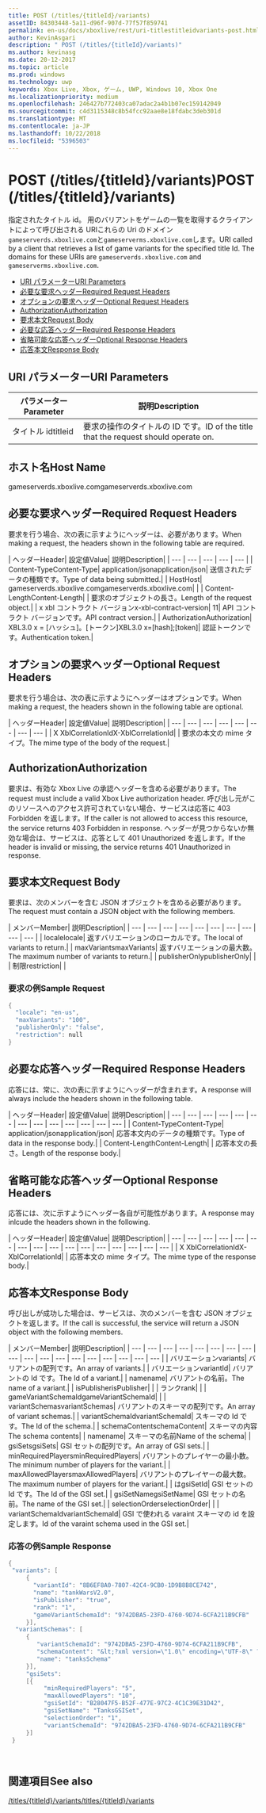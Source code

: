 ```yaml
---
title: POST (/titles/{titleId}/variants)
assetID: 84303448-5a11-d96f-907d-77f57f859741
permalink: en-us/docs/xboxlive/rest/uri-titlestitleidvariants-post.html
author: KevinAsgari
description: " POST (/titles/{titleId}/variants)"
ms.author: kevinasg
ms.date: 20-12-2017
ms.topic: article
ms.prod: windows
ms.technology: uwp
keywords: Xbox Live, Xbox, ゲーム, UWP, Windows 10, Xbox One
ms.localizationpriority: medium
ms.openlocfilehash: 246427b772403ca07adac2a4b1b07ec159142049
ms.sourcegitcommit: c4d3115348c8b54fcc92aae8e18fdabc3deb301d
ms.translationtype: MT
ms.contentlocale: ja-JP
ms.lasthandoff: 10/22/2018
ms.locfileid: "5396503"
---
```

# <a name="post-titlestitleidvariants"></a><span data-ttu-id="4b1bc-104">POST (/titles/{titleId}/variants)</span><span class="sxs-lookup"><span data-stu-id="4b1bc-104">POST (/titles/{titleId}/variants)</span></span>
<span data-ttu-id="4b1bc-105">指定されたタイトル id。 用のバリアントをゲームの一覧を取得するクライアントによって呼び出される URIこれらの Uri のドメイン`gameserverds.xboxlive.com`と`gameserverms.xboxlive.com`します。</span><span class="sxs-lookup"><span data-stu-id="4b1bc-105">URI called by a client that retrieves a list of game variants for the specified title Id. The domains for these URIs are `gameserverds.xboxlive.com` and `gameserverms.xboxlive.com`.</span></span>
 
  * [<span data-ttu-id="4b1bc-106">URI パラメーター</span><span class="sxs-lookup"><span data-stu-id="4b1bc-106">URI Parameters</span></span>](#ID4EZ)
  * [<span data-ttu-id="4b1bc-107">必要な要求ヘッダー</span><span class="sxs-lookup"><span data-stu-id="4b1bc-107">Required Request Headers</span></span>](#ID4EIB)
  * [<span data-ttu-id="4b1bc-108">オプションの要求ヘッダー</span><span class="sxs-lookup"><span data-stu-id="4b1bc-108">Optional Request Headers</span></span>](#ID4EED)
  * [<span data-ttu-id="4b1bc-109">Authorization</span><span class="sxs-lookup"><span data-stu-id="4b1bc-109">Authorization</span></span>](#ID4E3D)
  * [<span data-ttu-id="4b1bc-110">要求本文</span><span class="sxs-lookup"><span data-stu-id="4b1bc-110">Request Body</span></span>](#ID4EEE)
  * [<span data-ttu-id="4b1bc-111">必要な応答ヘッダー</span><span class="sxs-lookup"><span data-stu-id="4b1bc-111">Required Response Headers</span></span>](#ID4ELF)
  * [<span data-ttu-id="4b1bc-112">省略可能な応答ヘッダー</span><span class="sxs-lookup"><span data-stu-id="4b1bc-112">Optional Response Headers</span></span>](#ID4EMG)
  * [<span data-ttu-id="4b1bc-113">応答本文</span><span class="sxs-lookup"><span data-stu-id="4b1bc-113">Response Body</span></span>](#ID4EEH)
 
<a id="ID4EZ"></a>

 
## <a name="uri-parameters"></a><span data-ttu-id="4b1bc-114">URI パラメーター</span><span class="sxs-lookup"><span data-stu-id="4b1bc-114">URI Parameters</span></span>
 
| <span data-ttu-id="4b1bc-115">パラメーター</span><span class="sxs-lookup"><span data-stu-id="4b1bc-115">Parameter</span></span>| <span data-ttu-id="4b1bc-116">説明</span><span class="sxs-lookup"><span data-stu-id="4b1bc-116">Description</span></span>| 
| --- | --- | 
| <span data-ttu-id="4b1bc-117">タイトル id</span><span class="sxs-lookup"><span data-stu-id="4b1bc-117">titleid</span></span>| <span data-ttu-id="4b1bc-118">要求の操作のタイトルの ID です。</span><span class="sxs-lookup"><span data-stu-id="4b1bc-118">ID of the title that the request should operate on.</span></span>| 
  
<a id="ID5EG"></a>

 
## <a name="host-name"></a><span data-ttu-id="4b1bc-119">ホスト名</span><span class="sxs-lookup"><span data-stu-id="4b1bc-119">Host Name</span></span>

<span data-ttu-id="4b1bc-120">gameserverds.xboxlive.com</span><span class="sxs-lookup"><span data-stu-id="4b1bc-120">gameserverds.xboxlive.com</span></span>
 
<a id="ID4EIB"></a>

 
## <a name="required-request-headers"></a><span data-ttu-id="4b1bc-121">必要な要求ヘッダー</span><span class="sxs-lookup"><span data-stu-id="4b1bc-121">Required Request Headers</span></span>
 
<span data-ttu-id="4b1bc-122">要求を行う場合、次の表に示すようにヘッダーは、必要があります。</span><span class="sxs-lookup"><span data-stu-id="4b1bc-122">When making a request, the headers shown in the following table are required.</span></span>
 
| <span data-ttu-id="4b1bc-123">ヘッダー</span><span class="sxs-lookup"><span data-stu-id="4b1bc-123">Header</span></span>| <span data-ttu-id="4b1bc-124">設定値</span><span class="sxs-lookup"><span data-stu-id="4b1bc-124">Value</span></span>| <span data-ttu-id="4b1bc-125">説明</span><span class="sxs-lookup"><span data-stu-id="4b1bc-125">Description</span></span>| 
| --- | --- | --- | --- | --- | 
| <span data-ttu-id="4b1bc-126">Content-Type</span><span class="sxs-lookup"><span data-stu-id="4b1bc-126">Content-Type</span></span>| <span data-ttu-id="4b1bc-127">application/json</span><span class="sxs-lookup"><span data-stu-id="4b1bc-127">application/json</span></span>| <span data-ttu-id="4b1bc-128">送信されたデータの種類です。</span><span class="sxs-lookup"><span data-stu-id="4b1bc-128">Type of data being submitted.</span></span>| 
| <span data-ttu-id="4b1bc-129">Host</span><span class="sxs-lookup"><span data-stu-id="4b1bc-129">Host</span></span>| <span data-ttu-id="4b1bc-130">gameserverds.xboxlive.com</span><span class="sxs-lookup"><span data-stu-id="4b1bc-130">gameserverds.xboxlive.com</span></span>|  | 
| <span data-ttu-id="4b1bc-131">Content-Length</span><span class="sxs-lookup"><span data-stu-id="4b1bc-131">Content-Length</span></span>|  | <span data-ttu-id="4b1bc-132">要求のオブジェクトの長さ。</span><span class="sxs-lookup"><span data-stu-id="4b1bc-132">Length of the request object.</span></span>| 
| <span data-ttu-id="4b1bc-133">x xbl コントラクト バージョン</span><span class="sxs-lookup"><span data-stu-id="4b1bc-133">x-xbl-contract-version</span></span>| <span data-ttu-id="4b1bc-134">1</span><span class="sxs-lookup"><span data-stu-id="4b1bc-134">1</span></span>| <span data-ttu-id="4b1bc-135">API コントラクト バージョンです。</span><span class="sxs-lookup"><span data-stu-id="4b1bc-135">API contract version.</span></span>| 
| <span data-ttu-id="4b1bc-136">Authorization</span><span class="sxs-lookup"><span data-stu-id="4b1bc-136">Authorization</span></span>| <span data-ttu-id="4b1bc-137">XBL3.0 x = [ハッシュ]。[トークン]</span><span class="sxs-lookup"><span data-stu-id="4b1bc-137">XBL3.0 x=[hash];[token]</span></span>| <span data-ttu-id="4b1bc-138">認証トークンです。</span><span class="sxs-lookup"><span data-stu-id="4b1bc-138">Authentication token.</span></span>| 
  
<a id="ID4EED"></a>

 
## <a name="optional-request-headers"></a><span data-ttu-id="4b1bc-139">オプションの要求ヘッダー</span><span class="sxs-lookup"><span data-stu-id="4b1bc-139">Optional Request Headers</span></span>
 
<span data-ttu-id="4b1bc-140">要求を行う場合は、次の表に示すようにヘッダーはオプションです。</span><span class="sxs-lookup"><span data-stu-id="4b1bc-140">When making a request, the headers shown in the following table are optional.</span></span>
 
| <span data-ttu-id="4b1bc-141">ヘッダー</span><span class="sxs-lookup"><span data-stu-id="4b1bc-141">Header</span></span>| <span data-ttu-id="4b1bc-142">設定値</span><span class="sxs-lookup"><span data-stu-id="4b1bc-142">Value</span></span>| <span data-ttu-id="4b1bc-143">説明</span><span class="sxs-lookup"><span data-stu-id="4b1bc-143">Description</span></span>| 
| --- | --- | --- | --- | --- | --- | --- | --- | 
| <span data-ttu-id="4b1bc-144">X XblCorrelationId</span><span class="sxs-lookup"><span data-stu-id="4b1bc-144">X-XblCorrelationId</span></span>|  | <span data-ttu-id="4b1bc-145">要求の本文の mime タイプ。</span><span class="sxs-lookup"><span data-stu-id="4b1bc-145">The mime type of the body of the request.</span></span>| 
  
<a id="ID4E3D"></a>

 
## <a name="authorization"></a><span data-ttu-id="4b1bc-146">Authorization</span><span class="sxs-lookup"><span data-stu-id="4b1bc-146">Authorization</span></span>

<span data-ttu-id="4b1bc-147">要求は、有効な Xbox Live の承認ヘッダーを含める必要があります。</span><span class="sxs-lookup"><span data-stu-id="4b1bc-147">The request must include a valid Xbox Live authorization header.</span></span> <span data-ttu-id="4b1bc-148">呼び出し元がこのリソースへのアクセス許可されていない場合、サービスは応答に 403 Forbidden を返します。</span><span class="sxs-lookup"><span data-stu-id="4b1bc-148">If the caller is not allowed to access this resource, the service returns 403 Forbidden in response.</span></span> <span data-ttu-id="4b1bc-149">ヘッダーが見つからないか無効な場合は、サービスは、応答として 401 Unauthorized を返します。</span><span class="sxs-lookup"><span data-stu-id="4b1bc-149">If the header is invalid or missing, the service returns 401 Unauthorized in response.</span></span>
 
<a id="ID4EEE"></a>

 
## <a name="request-body"></a><span data-ttu-id="4b1bc-150">要求本文</span><span class="sxs-lookup"><span data-stu-id="4b1bc-150">Request Body</span></span>
 
<span data-ttu-id="4b1bc-151">要求は、次のメンバーを含む JSON オブジェクトを含める必要があります。</span><span class="sxs-lookup"><span data-stu-id="4b1bc-151">The request must contain a JSON object with the following members.</span></span>
 
| <span data-ttu-id="4b1bc-152">メンバー</span><span class="sxs-lookup"><span data-stu-id="4b1bc-152">Member</span></span>| <span data-ttu-id="4b1bc-153">説明</span><span class="sxs-lookup"><span data-stu-id="4b1bc-153">Description</span></span>| 
| --- | --- | --- | --- | --- | --- | --- | --- | --- | --- | 
| <span data-ttu-id="4b1bc-154">locale</span><span class="sxs-lookup"><span data-stu-id="4b1bc-154">locale</span></span>| <span data-ttu-id="4b1bc-155">返すバリエーションのローカルです。</span><span class="sxs-lookup"><span data-stu-id="4b1bc-155">The local of variants to return.</span></span>| 
| <span data-ttu-id="4b1bc-156">maxVariants</span><span class="sxs-lookup"><span data-stu-id="4b1bc-156">maxVariants</span></span>| <span data-ttu-id="4b1bc-157">返すバリエーションの最大数。</span><span class="sxs-lookup"><span data-stu-id="4b1bc-157">The maximum number of variants to return.</span></span>| 
| <span data-ttu-id="4b1bc-158">publisherOnly</span><span class="sxs-lookup"><span data-stu-id="4b1bc-158">publisherOnly</span></span>|  | 
| <span data-ttu-id="4b1bc-159">制限</span><span class="sxs-lookup"><span data-stu-id="4b1bc-159">restriction</span></span>|  | 
 
<a id="ID4EDF"></a>

 
### <a name="sample-request"></a><span data-ttu-id="4b1bc-160">要求の例</span><span class="sxs-lookup"><span data-stu-id="4b1bc-160">Sample Request</span></span>
 

```cpp
{
  "locale": "en-us",
  "maxVariants": "100",
  "publisherOnly": "false",
  "restriction": null
}

```

   
<a id="ID4ELF"></a>

 
## <a name="required-response-headers"></a><span data-ttu-id="4b1bc-161">必要な応答ヘッダー</span><span class="sxs-lookup"><span data-stu-id="4b1bc-161">Required Response Headers</span></span>
 
<span data-ttu-id="4b1bc-162">応答には、常に、次の表に示すようにヘッダーが含まれます。</span><span class="sxs-lookup"><span data-stu-id="4b1bc-162">A response will always include the headers shown in the following table.</span></span>
 
| <span data-ttu-id="4b1bc-163">ヘッダー</span><span class="sxs-lookup"><span data-stu-id="4b1bc-163">Header</span></span>| <span data-ttu-id="4b1bc-164">設定値</span><span class="sxs-lookup"><span data-stu-id="4b1bc-164">Value</span></span>| <span data-ttu-id="4b1bc-165">説明</span><span class="sxs-lookup"><span data-stu-id="4b1bc-165">Description</span></span>| 
| --- | --- | --- | --- | --- | --- | --- | --- | --- | --- | --- | --- | --- | 
| <span data-ttu-id="4b1bc-166">Content-Type</span><span class="sxs-lookup"><span data-stu-id="4b1bc-166">Content-Type</span></span>| <span data-ttu-id="4b1bc-167">application/json</span><span class="sxs-lookup"><span data-stu-id="4b1bc-167">application/json</span></span>| <span data-ttu-id="4b1bc-168">応答本文内のデータの種類です。</span><span class="sxs-lookup"><span data-stu-id="4b1bc-168">Type of data in the response body.</span></span>| 
| <span data-ttu-id="4b1bc-169">Content-Length</span><span class="sxs-lookup"><span data-stu-id="4b1bc-169">Content-Length</span></span>|  | <span data-ttu-id="4b1bc-170">応答本文の長さ。</span><span class="sxs-lookup"><span data-stu-id="4b1bc-170">Length of the response body.</span></span>| 
  
<a id="ID4EMG"></a>

 
## <a name="optional-response-headers"></a><span data-ttu-id="4b1bc-171">省略可能な応答ヘッダー</span><span class="sxs-lookup"><span data-stu-id="4b1bc-171">Optional Response Headers</span></span>
 
<span data-ttu-id="4b1bc-172">応答には、次に示すようにヘッダー各自が可能性があります。</span><span class="sxs-lookup"><span data-stu-id="4b1bc-172">A response may inlcude the headers shown in the following.</span></span>
 
| <span data-ttu-id="4b1bc-173">ヘッダー</span><span class="sxs-lookup"><span data-stu-id="4b1bc-173">Header</span></span>| <span data-ttu-id="4b1bc-174">設定値</span><span class="sxs-lookup"><span data-stu-id="4b1bc-174">Value</span></span>| <span data-ttu-id="4b1bc-175">説明</span><span class="sxs-lookup"><span data-stu-id="4b1bc-175">Description</span></span>| 
| --- | --- | --- | --- | --- | --- | --- | --- | --- | --- | --- | --- | --- | --- | --- | --- | 
| <span data-ttu-id="4b1bc-176">X XblCorrelationId</span><span class="sxs-lookup"><span data-stu-id="4b1bc-176">X-XblCorrelationId</span></span>|  | <span data-ttu-id="4b1bc-177">応答本文の mime タイプ。</span><span class="sxs-lookup"><span data-stu-id="4b1bc-177">The mime type of the response body.</span></span>| 
  
<a id="ID4EEH"></a>

 
## <a name="response-body"></a><span data-ttu-id="4b1bc-178">応答本文</span><span class="sxs-lookup"><span data-stu-id="4b1bc-178">Response Body</span></span>
 
<span data-ttu-id="4b1bc-179">呼び出しが成功した場合は、サービスは、次のメンバーを含む JSON オブジェクトを返します。</span><span class="sxs-lookup"><span data-stu-id="4b1bc-179">If the call is successful, the service will return a JSON object with the following members.</span></span>
 
| <span data-ttu-id="4b1bc-180">メンバー</span><span class="sxs-lookup"><span data-stu-id="4b1bc-180">Member</span></span>| <span data-ttu-id="4b1bc-181">説明</span><span class="sxs-lookup"><span data-stu-id="4b1bc-181">Description</span></span>| 
| --- | --- | --- | --- | --- | --- | --- | --- | --- | --- | --- | --- | --- | --- | --- | --- | --- | --- | 
| <span data-ttu-id="4b1bc-182">バリエーション</span><span class="sxs-lookup"><span data-stu-id="4b1bc-182">variants</span></span>| <span data-ttu-id="4b1bc-183">バリアントの配列です。</span><span class="sxs-lookup"><span data-stu-id="4b1bc-183">An array of variants.</span></span>| 
| <span data-ttu-id="4b1bc-184">バリエーション</span><span class="sxs-lookup"><span data-stu-id="4b1bc-184">variantId</span></span>| <span data-ttu-id="4b1bc-185">バリアントの Id です。</span><span class="sxs-lookup"><span data-stu-id="4b1bc-185">The Id of a variant.</span></span>| 
| <span data-ttu-id="4b1bc-186">name</span><span class="sxs-lookup"><span data-stu-id="4b1bc-186">name</span></span>| <span data-ttu-id="4b1bc-187">バリアントの名前。</span><span class="sxs-lookup"><span data-stu-id="4b1bc-187">The name of a variant.</span></span>| 
| <span data-ttu-id="4b1bc-188">isPublisher</span><span class="sxs-lookup"><span data-stu-id="4b1bc-188">isPublisher</span></span>|  | 
| <span data-ttu-id="4b1bc-189">ランク</span><span class="sxs-lookup"><span data-stu-id="4b1bc-189">rank</span></span>|  | 
| <span data-ttu-id="4b1bc-190">gameVariantSchemaId</span><span class="sxs-lookup"><span data-stu-id="4b1bc-190">gameVariantSchemaId</span></span>|  | 
| <span data-ttu-id="4b1bc-191">variantSchemas</span><span class="sxs-lookup"><span data-stu-id="4b1bc-191">variantSchemas</span></span>| <span data-ttu-id="4b1bc-192">バリアントのスキーマの配列です。</span><span class="sxs-lookup"><span data-stu-id="4b1bc-192">An array of variant schemas.</span></span>| 
| <span data-ttu-id="4b1bc-193">variantSchemaId</span><span class="sxs-lookup"><span data-stu-id="4b1bc-193">variantSchemaId</span></span>| <span data-ttu-id="4b1bc-194">スキーマの Id です。</span><span class="sxs-lookup"><span data-stu-id="4b1bc-194">The Id of the schema.</span></span>| 
| <span data-ttu-id="4b1bc-195">schemaContent</span><span class="sxs-lookup"><span data-stu-id="4b1bc-195">schemaContent</span></span>| <span data-ttu-id="4b1bc-196">スキーマの内容</span><span class="sxs-lookup"><span data-stu-id="4b1bc-196">The schema contents</span></span>| 
| <span data-ttu-id="4b1bc-197">name</span><span class="sxs-lookup"><span data-stu-id="4b1bc-197">name</span></span>| <span data-ttu-id="4b1bc-198">スキーマの名前</span><span class="sxs-lookup"><span data-stu-id="4b1bc-198">Name of the schema</span></span>| 
| <span data-ttu-id="4b1bc-199">gsiSets</span><span class="sxs-lookup"><span data-stu-id="4b1bc-199">gsiSets</span></span>| <span data-ttu-id="4b1bc-200">GSI セットの配列です。</span><span class="sxs-lookup"><span data-stu-id="4b1bc-200">An array of GSI sets.</span></span>| 
| <span data-ttu-id="4b1bc-201">minRequiredPlayers</span><span class="sxs-lookup"><span data-stu-id="4b1bc-201">minRequiredPlayers</span></span>| <span data-ttu-id="4b1bc-202">バリアントのプレイヤーの最小数。</span><span class="sxs-lookup"><span data-stu-id="4b1bc-202">The minimum number of players for the variant.</span></span>| 
| <span data-ttu-id="4b1bc-203">maxAllowedPlayers</span><span class="sxs-lookup"><span data-stu-id="4b1bc-203">maxAllowedPlayers</span></span>| <span data-ttu-id="4b1bc-204">バリアントのプレイヤーの最大数。</span><span class="sxs-lookup"><span data-stu-id="4b1bc-204">The maximum number of players for the variant.</span></span>| 
| <span data-ttu-id="4b1bc-205">は</span><span class="sxs-lookup"><span data-stu-id="4b1bc-205">gsiSetId</span></span>| <span data-ttu-id="4b1bc-206">GSI セットの Id です。</span><span class="sxs-lookup"><span data-stu-id="4b1bc-206">The Id of the GSI set.</span></span>| 
| <span data-ttu-id="4b1bc-207">gsiSetName</span><span class="sxs-lookup"><span data-stu-id="4b1bc-207">gsiSetName</span></span>| <span data-ttu-id="4b1bc-208">GSI セットの名前。</span><span class="sxs-lookup"><span data-stu-id="4b1bc-208">The name of the GSI set.</span></span>| 
| <span data-ttu-id="4b1bc-209">selectionOrder</span><span class="sxs-lookup"><span data-stu-id="4b1bc-209">selectionOrder</span></span>|  | 
| <span data-ttu-id="4b1bc-210">variantSchemaId</span><span class="sxs-lookup"><span data-stu-id="4b1bc-210">variantSchemaId</span></span>| <span data-ttu-id="4b1bc-211">GSI で使われる varaint スキーマの id を設定します。</span><span class="sxs-lookup"><span data-stu-id="4b1bc-211">Id of the varaint schema used in the GSI set.</span></span>| 
 
<a id="ID4EYBAC"></a>

 
### <a name="sample-response"></a><span data-ttu-id="4b1bc-212">応答の例</span><span class="sxs-lookup"><span data-stu-id="4b1bc-212">Sample Response</span></span>
 

```cpp
{
 "variants": [
     { 
       "variantId": "8B6EF8A0-7807-42C4-9CB0-1D9B8B8CE742", 
       "name": "tankWarsV2.0",
       "isPublisher": "true",
       "rank": "1",
       "gameVariantSchemaId": "9742DBA5-23FD-4760-9D74-6CFA211B9CFB"
     }],
  "variantSchemas": [
     {
        "variantSchemaId": "9742DBA5-23FD-4760-9D74-6CFA211B9CFB",
        "schemaContent": "&lt;?xml version=\"1.0\" encoding=\"UTF-8\" ?>&lt;xs:schema xmlns:xs=\"http://www.w3.org/2001/XMLSchema\">&lt;xs:element name=\"root\">&lt;/xs:element>&lt;/xs:schema>"
        "name": "tanksSchema"
     }],
     "gsiSets":
     [{ 
          "minRequiredPlayers": "5", 
          "maxAllowedPlayers": "10", 
          "gsiSetId": "B28047F5-B52F-477E-97C2-4C1C39E31D42",
          "gsiSetName": "TanksGSISet",
          "selectionOrder": "1",
          "variantSchemaId": "9742DBA5-23FD-4760-9D74-6CFA211B9CFB"
     }]
 }

  

```

   
<a id="ID4ERCAC"></a>

 
## <a name="see-also"></a><span data-ttu-id="4b1bc-213">関連項目</span><span class="sxs-lookup"><span data-stu-id="4b1bc-213">See also</span></span>
 [<span data-ttu-id="4b1bc-214">/titles/{titleId}/variants</span><span class="sxs-lookup"><span data-stu-id="4b1bc-214">/titles/{titleId}/variants</span></span>](uri-titlestitleidvariants.md)

  